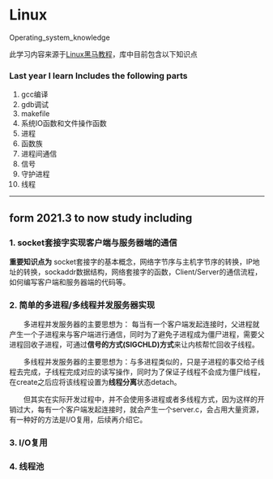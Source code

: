 # Linux
Operating_system_knowledge

此学习内容来源于[Linux黑马教程](https://www.bilibili.com/video/BV1dt411f7TZ?p=171)，库中目前包含以下知识点
### Last year I learn Includes the following parts
1. gcc编译
2. gdb调试
3. makefile
4. 系统IO函数和文件操作函数
5. 进程
6. 函数族
7. 进程间通信
8. 信号
9. 守护进程
10. 线程

---
## form 2021.3 to now study including 

### 1. socket套接字实现客户端与服务器端的通信
**重要知识点为** socket套接字的基本概念，网络字节序与主机字节序的转换，IP地址的转换，sockaddr数据结构，网络套接字的函数，Client/Server的通信流程，如何编写客户端和服务器端的代码等。
### 2. 简单的多进程/多线程并发服务器实现
&emsp;&emsp;多进程并发服务器的主要思想为： 每当有一个客户端发起连接时，父进程就产生一个子进程来与客户端进行通信，同时为了避免子进程成为僵尸进程，需要父进程回收子进程，可通过**信号的方式(SIGCHLD)方式**来让内核帮忙回收子线程。

&emsp;&emsp;多线程并发服务器的主要思想为：与多进程类似的，只是子进程的事交给子线程去完成，子线程完成对应的读写操作，同时为了保证子线程不会成为僵尸线程，在create之后应将该线程设置为**线程分离**状态detach。

&emsp;&emsp;但其实在实际开发过程中，并不会使用多进程或者多线程方式，因为这样的开销过大，每有一个客户端发起连接时，就会产生一个server.c，会占用大量资源，有一种好的方法是I/O复用，后续再介绍它。
### 3. I/O复用
### 4. 线程池
